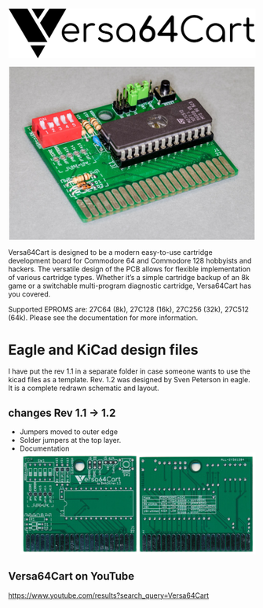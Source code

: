 
![logo](v1.2&#32;(eagle)/pictures/logo.png)

<p align="center"><img src="v1.2&#32;(eagle)/pictures/DSC_0501-2.JPG" alt="boardimage_v1_2" width="500"/></p>

Versa64Cart is designed to be a modern easy-to-use cartridge development board for Commodore 64 and Commodore 128 hobbyists and hackers. The versatile design of the PCB allows for flexible implementation of various cartridge types. Whether it’s a simple cartridge backup of an 8k game or a switchable multi-program diagnostic cartridge, Versa64Cart has you covered.

Supported EPROMS are: 27C64 (8k), 27C128 (16k), 27C256 (32k), 27C512 (64k).
Please see the documentation for more information.


# Eagle and KiCad design files
I have put the rev 1.1 in a separate folder in case someone wants to use the kicad files as a template.
Rev. 1.2 was designed by Sven Peterson in eagle. It is a complete redrawn schematic and layout.

## changes Rev 1.1 -> 1.2


- Jumpers moved to outer edge
- Solder jumpers at the top layer.
- Documentation
![boardimages](v1.2&#32;(eagle)/pictures/Versa64Cart_scan_both_sides.jpg)

## Versa64Cart on YouTube

https://www.youtube.com/results?search_query=Versa64Cart
